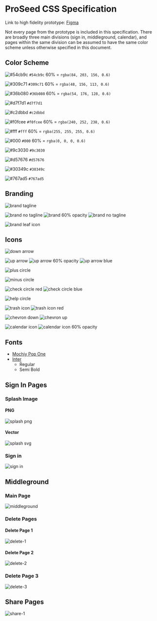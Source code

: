 # ProSeed CSS Specification
Link to high fidelity prototype: [Figma](https://www.figma.com/proto/vJAL9jNYD1M3XEjxaxH0cd/ProSeed-Prototype?page-id=0%3A1&node-id=3%3A3&viewport=623%2C-370%2C1.79&scaling=scale-down&starting-point-node-id=3%3A3)

Not every page from the prototype is included in this specification. There are broadly three main divisions (sign in, middleground, calendar), and pages within the same division can be assumed to have the same color scheme unless otherwise specified in this document.
## Color Scheme

![#54cb9c](https://placehold.co/25x25/54cb9c/54cb9c.png) `#54cb9c` 60% = `rgba(84, 203, 156, 0.6)`

![#309c71](https://placehold.co/25x25/309c71/309c71.png) `#309c71` 60% = `rgba(48, 156, 113, 0.6)`

![#36b080](https://placehold.co/25x25/36b080/36b080.png) `#36b080` 60% = `rgba(54, 176, 128, 0.6)`

![#d7f7d1](https://placehold.co/25x25/d7f7d1/d7f7d1.png) `#d7f7d1`

![#c2dbbd](https://placehold.co/25x25/c2dbbd/c2dbbd.png) `#c2dbbd`

![#f0fcee](https://placehold.co/25x25/f0fcee/f0fcee.png) `#f0fcee` 60% = `rgba(240, 252, 238, 0.6)`

![#fff](https://placehold.co/25x25/ffffff/ffffff.png) `#fff` 60% = `rgba(255, 255, 255, 0.6)`

![#000](https://placehold.co/25x25/000000/000000.png) `#000` 60% = `rgba(0, 0, 0, 0.6)`

![#9c3030](https://placehold.co/25x25/9c3030/9c3030.png) `#9c3030`

![#d57676](https://placehold.co/25x25/d57676/d57676.png) `#d57676`

![#30349c](https://placehold.co/25x25/30349c/30349c.png) `#30349c`

![#767ad5](https://placehold.co/25x25/767ad5/767ad5.png) `#767ad5`

## Branding
![brand tagline](branding/brand-tagline.svg)

![brand no tagline](branding/brand.svg)
![brand 60% opacity](branding/brand-60-opacity.svg)
![brand no tagline](branding/brand.svg)

![brand leaf icon](branding/leaf.svg)

## Icons
![down arrow](icons/arrow-down-circle.svg)

![up arrow](icons/arrow-up-circle.svg)
![up arrow 60% opacity](icons/arrow-up-circle-60-opacity.svg)
![up arrow blue](icons/arrow-up-circle-blue.svg)

![plus circle](icons/plus-circle.svg)

![minus circle](icons/minus-circle.svg)

![check circle red](icons/check-circle-red.svg)
![check circle blue](icons/check-circle-blue.svg)

![help circle](icons/help-circle.svg)

![trash icon](icons/trash.svg)
![trash icon red](icons/trash-red.svg)

![chevron down](icons/chevron-down.svg)
![chevron up](icons/chevron-up.svg)

![calendar icon](icons/calendar.svg)
![calendar icon 60% opacity](icons/calendar-60-opacity.svg)

## Fonts
- [Mochiy Pop One](https://fonts.google.com/specimen/Mochiy+Pop+One?query=mochiy)
- [Inter](https://fonts.google.com/specimen/Inter?query=inter)
  - Regular
  - Semi Bold
## Sign In Pages
### Splash Image
#### PNG
![splash png](images/splash.png)
#### Vector
![splash svg](images/splash.svg)
### Sign in
![sign in](images/sign-in-spec.png)
## Middleground
### Main Page
![middleground](images/middleground-spec.png)
### Delete Pages
#### Delete Page 1
![delete-1](images/delete-spec-1.png)
#### Delete Page 2
![delete-2](images/delete-spec-2.png)
### Delete Page 3
![delete-3](images/delete-spec-3.png)
## Share Pages
![share-1](images/share-spec-1.png)